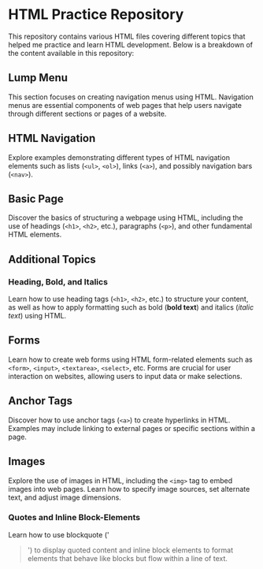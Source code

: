 # HTML Practice Repository

This repository contains various HTML files covering different topics that helped me practice and learn HTML development. Below is a breakdown of the content available in this repository:

## Lump Menu
This section focuses on creating navigation menus using HTML. Navigation menus are essential components of web pages that help users navigate through different sections or pages of a website.

## HTML Navigation
Explore examples demonstrating different types of HTML navigation elements such as lists (`<ul>`, `<ol>`), links (`<a>`), and possibly navigation bars (`<nav>`).

## Basic Page
Discover the basics of structuring a webpage using HTML, including the use of headings (`<h1>`, `<h2>`, etc.), paragraphs (`<p>`), and other fundamental HTML elements.

## Additional Topics
### Heading, Bold, and Italics
Learn how to use heading tags (`<h1>`, `<h2>`, etc.) to structure your content, as well as how to apply formatting such as bold (**bold text**) and italics (*italic text*) using HTML.

## Forms
Learn how to create web forms using HTML form-related elements such as `<form>`, `<input>`, `<textarea>`, `<select>`, etc. Forms are crucial for user interaction on websites, allowing users to input data or make selections.

## Anchor Tags
Discover how to use anchor tags (`<a>`) to create hyperlinks in HTML. Examples may include linking to external pages or specific sections within a page.

## Images
Explore the use of images in HTML, including the `<img>` tag to embed images into web pages. Learn how to specify image sources, set alternate text, and adjust image dimensions.

### Quotes and Inline Block-Elements
Learn how to use blockquote ('<blockquote>') to display quoted content and inline block elements to format elements that behave like blocks but flow within a line of text.

